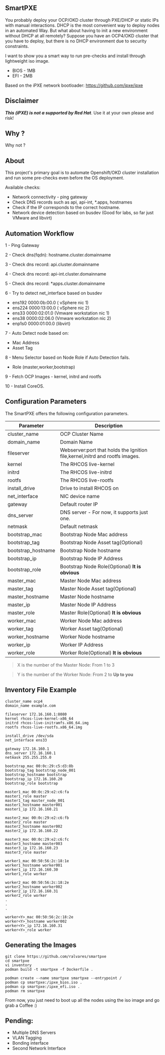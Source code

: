 ## SmartPXE

You probably deploy your OCP/OKD cluster through PXE/DHCP or static IPs with manual interactions. DHCP is the most convenient way to deploy nodes in an automated Way. But what about having to init a new environment without DHCP at all remotely? Suppose you have an OCP4/OKD cluster that you have to deploy, but there is no DHCP environment due to security constraints.

I want to show you a smart way to run pre-checks and install through lightweight iso image.

* BIOS - 1MB
* EFI - 2MB

Based on the iPXE network bootloader: https://github.com/ipxe/ipxe 

## Disclaimer

***This (iPXE) is not a supported by Red Hat***. Use it at your own please and risk!

## Why ?

Why not ?

## About

This project's primary goal is to automate Openshift/OKD cluster installation and run some pre-checks even before the OS deployment.

Available checks:

* Network connectivity - ping gateway
* Check DNS records such as api, api-int, *.apps, hostnames
* Check if the IP corresponds to the correct hostname. 
* Network device detection based on busdev (Good for labs, so far just VMware and libvirt)

Automation Workflow
---
1 - Ping Gateway

2 - Check dns(fqdn): hostname.cluster.domainname

3 - Check dns record: api.cluster.domainname

4 - Check dns record: api-int.cluster.domainname

5 - Check dns record: *apps.cluster.domainname

6 - Try to detect net_interface based on busdev

 - ens192 0000:0b:00.0 ( vSphere nic 1)
 - ens224 0000:13:00.0 ( vSphere nic 2)
 - ens33 0000:02:01.0 (Vmware workstation nic 1)
 - ens38 0000:02:06.0 (Vmware workstation nic 2)
 - enp1s0 0000:01:00.0 (libvirt)

7 - Auto Detect node based on:
 -  Mac Address
 -  Asset Tag

8 - Menu Selector based on Node Role if Auto Detection fails.
 -  Role (master,worker,bootstrap)
 
9 - Fetch OCP Images - kernel, initrd and rootfs

10 - Install CoreOS.

Configuration Parameters
---

The SmartPXE offers the following configuration parameters.


| Parameter | Description |
| -------- | -------- | 
| cluster_name    | OCP Cluster Name     | 
| domain_name    | Domain Name     | 
| fileserver    | Webserver:port that holds the Ignition file,kernel,initrd and rootfs images.    | 
| kernel    | The RHCOS live-kernel    | 
| initrd   | The RHCOS live-initrd     | 
| rootfs    | The RHCOS live-rootfs    | 
| install_drive    | Drive to install RHCOS on | 
| net_interface    | NIC device name | 
| gateway    | Default router IP     | 
| dns_server    | DNS server - For now, it supports just one.     |
| netmask   | Default netmask     |
| bootstrap_mac    | Bootstrap Node Mac address     |
| bootstrap_tag    | Bootstrap Node Asset tag(Optional)     |
| bootstrap_hostname     | Bootstrap Node hostname     |
| bootstrap_ip   | Bootstrap Node IP Address     |
| bootstrap_role    | Bootstrap Node Role(Optional) **It is obvious**      |
| master<X>_mac    | Master Node Mac address     |
| master<X>_tag    | Master Node Asset tag(Optional)     |
| master<X>_hostname    | Master Node hostname     |
| master<X>_ip    | Master Node IP Address     | 
| master<X>_role    | Master Role(Optional) **It is obvious**     |
| worker<Y>_mac    | Worker Node Mac address     | 
| worker<Y>_tag    | Worker Asset tag(Optional)     |
| worker<Y>_hostname    | Worker Node hostname     |
| worker<Y>_ip    | Worker IP Address     |
| worker<Y>_role    | Worker Role(Optional) **It is obvious**   |

> X is the number of the Master Node: From 1 to 3

> Y is the number of the Worker Node: From 2 to **Up to you**

Inventory File Example
---
```
cluster_name ocp4
domain_name example.com

fileserver 172.16.160.1:8080
kernel rhcos-live-kernel-x86_64
initrd rhcos-live-initramfs.x86_64.img
rootfs rhcos-live-rootfs.x86_64.img

install_drive /dev/sda
net_interface ens33

gateway 172.16.160.1
dns_server 172.16.160.1
netmask 255.255.255.0

bootstrap_mac 00:0c:29:c5:d3:8b
bootstrap_tag bootstrap_node_001
bootstrap_hostname bootstrap
bootstrap_ip 172.16.160.20
bootstrap_role bootstrap

master1_mac 00:0c:29:e2:c6:fa
master1_role master
master1_tag master_node_001
master1_hostname master001
master1_ip 172.16.160.21

master2_mac 00:0c:29:e2:c6:fb
master2_role master
master2_hostname master002
master2_ip 172.16.160.22

master3_mac 00:0c:29:e2:c6:fc
master3_hostname master003
master3_ip 172.16.160.23
master3_role master

worker1_mac 00:50:56:2c:18:1e
worker1_hostname worker001
worker1_ip 172.16.160.30
worker1_role worker

worker2_mac 00:50:56:2c:18:2e
worker2_hostname worker002
worker2_ip 172.16.160.31
worker2_role worker
.
.
.

worker<Y>_mac 00:50:56:2c:18:2e
worker<Y>_hostname worker002
worker<Y>_ip 172.16.160.31
worker<Y>_role worker

```

Generating the Images
---

```
git clone https://github.com/ralvares/smartpxe
cd smartpxe
vi inventory
podman build -t smartpxe -f Dockerfile .

podman create --name smartpxe smartpxe --entrypoint /
podman cp smartpxe:/ipxe_bios.iso .
podman cp smartpxe:/ipxe_efi.iso .
podman rm smartpxe
```

From now, you just need to boot up all the nodes using the iso image and go grab a Coffee :) 

Pending:
---
* Multiple DNS Servers
* VLAN Tagging
* Bonding interface
* Second Network Interface
